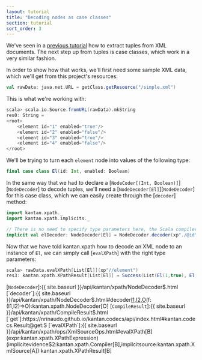 ```yaml
---
layout: tutorial
title: "Decoding nodes as case classes"
section: tutorial
sort_order: 3
---
```

We've seen in a [previous tutorial](nodes_as_tuples.html) how to extract tuples from XML documents. The next step up
from tuples is case classes, which work in a very similar fashion.

In order to show how that works, we'll first need some sample XML data, which we'll get from this project's resources:

```scala
val rawData: java.net.URL = getClass.getResource("/simple.xml")
```

This is what we're working with:

```scala
scala> scala.io.Source.fromURL(rawData).mkString
res0: String =
<root>
    <element id="1" enabled="true"/>
    <element id="2" enabled="false"/>
    <element id="3" enabled="true"/>
    <element id="4" enabled="false"/>
</root>
```

We'll be trying to turn each `element` node into values of the following type:

```scala
final case class El(id: Int, enabled: Boolean)
```

In the same way that we had to declare a [`NodeCoder[(Int, Boolean)]`][`NodeDecoder`] to decode tuples, we'll need a
[`NodeDecoder[El]`][`NodeDecoder`] for this case class, which we can easily create through the [`decoder`] method:


```scala
import kantan.xpath._
import kantan.xpath.implicits._

// There is no need to specify type parameters here, the Scala compiler works them out from El.apply.
implicit val elDecoder: NodeDecoder[El] = NodeDecoder.decoder(xp"./@id", xp"./@enabled")(El.apply)
```

Now that we have told kantan.xpath how to decode an XML node to an instance of `El`, we can simply call
[`evalXPath`] with the right type parameters:

```scala
scala> rawData.evalXPath[List[El]](xp"//element")
res3: kantan.xpath.XPathResult[List[El]] = Success(List(El(1,true), El(2,false), El(3,true), El(4,false)))
```

[`NodeDecoder`]:{{ site.baseurl }}/api/kantan/xpath/NodeDecoder$.html
[`decoder`]:{{ site.baseurl }}/api/kantan/xpath/NodeDecoder$.html#decoder[I1,I2,O](x1:kantan.xpath.Query[kantan.xpath.DecodeResult[I1]],x2:kantan.xpath.Query[kantan.xpath.DecodeResult[I2]])(f:(I1,I2)=>O):kantan.xpath.NodeDecoder[O]
[`CompileResult`]:{{ site.baseurl }}/api/kantan/xpath/CompileResult$.html
[`get`]:https://nrinaudo.github.io/kantan.codecs/api/index.html#kantan.codecs.Result@get:S
[`evalXPath`]:{{ site.baseurl }}/api/kantan/xpath/ops/XmlSourceOps.html#evalXPath[B](expr:kantan.xpath.XPathExpression)(implicitevidence$2:kantan.xpath.Compiler[B],implicitsource:kantan.xpath.XmlSource[A]):kantan.xpath.XPathResult[B]
